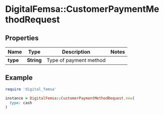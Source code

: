 # DigitalFemsa::CustomerPaymentMethodRequest

## Properties

| Name | Type | Description | Notes |
| ---- | ---- | ----------- | ----- |
| **type** | **String** | Type of payment method |  |

## Example

```ruby
require 'digital_femsa'

instance = DigitalFemsa::CustomerPaymentMethodRequest.new(
  type: cash
)
```

